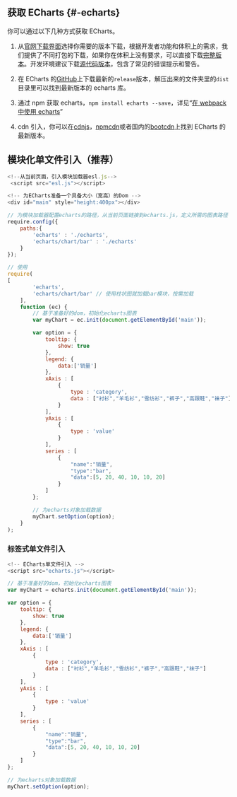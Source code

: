 ## 获取 ECharts {#-echarts}

你可以通过以下几种方式获取 ECharts。

1. 从[官网下载界面](http://echarts.baidu.com/download.html)选择你需要的版本下载，根据开发者功能和体积上的需求，我们提供了不同打包的下载，如果你在体积上没有要求，可以直接下载[完整版本](http://echarts.baidu.com/dist/echarts.min.js)。开发环境建议下载[源代码版本](http://echarts.baidu.com/dist/echarts.js)，包含了常见的错误提示和警告。

2. 在 ECharts 的[GitHub](https://github.com/echarts)上下载最新的`release`版本，解压出来的文件夹里的`dist`目录里可以找到最新版本的 echarts 库。

3. 通过 npm 获取 echarts，`npm install echarts --save`，详见“[在 webpack 中使用 echarts](http://echarts.baidu.com/tutorial.html#%E5%9C%A8%20webpack%20%E4%B8%AD%E4%BD%BF%E7%94%A8%20ECharts)”

4. cdn 引入，你可以在[cdnjs](https://cdnjs.com/libraries/echarts)，[npmcdn](https://npmcdn.com/echarts@latest/dist/)或者国内的[bootcdn](http://www.bootcdn.cn/echarts/)上找到 ECharts 的最新版本。

## 模块化单文件引入（**推荐**）

```js
<!--从当前页面，引入模块加载器esl.js-->
 <script src="esl.js"></script>
```

```js
<!-- 为ECharts准备一个具备大小（宽高）的Dom -->
<div id="main" style="height:400px"></div>
```

```js
// 为模块加载器配置echarts的路径，从当前页面链接到echarts.js，定义所需的图表路径
require.config({
    paths:{ 
        'echarts' : './echarts',
        'echarts/chart/bar' : './echarts'
    }
});

// 使用
require(
[
        'echarts',
        'echarts/chart/bar' // 使用柱状图就加载bar模块，按需加载
    ],
    function (ec) {
        // 基于准备好的dom，初始化echarts图表
        var myChart = ec.init(document.getElementById('main')); 

        var option = {
            tooltip: {
                show: true
            },
            legend: {
                data:['销量']
            },
            xAxis : [
                {
                    type : 'category',
                    data : ["衬衫","羊毛衫","雪纺衫","裤子","高跟鞋","袜子"]
                }
            ],
            yAxis : [
                {
                    type : 'value'
                }
            ],
            series : [
                {
                    "name":"销量",
                    "type":"bar",
                    "data":[5, 20, 40, 10, 10, 20]
                }
            ]
        };

        // 为echarts对象加载数据 
        myChart.setOption(option); 
    }
);
```

### 标签式单文件引入

```js
<!-- ECharts单文件引入 -->
<script src="echarts.js"></script>
```

```js
// 基于准备好的dom，初始化echarts图表
var myChart = echarts.init(document.getElementById('main')); 

var option = {
	tooltip: {
		show: true
	},
	legend: {
		data:['销量']
	},
	xAxis : [
		{
			type : 'category',
			data : ["衬衫","羊毛衫","雪纺衫","裤子","高跟鞋","袜子"]
		}
	],
	yAxis : [
		{
			type : 'value'
		}
	],
	series : [
		{
			"name":"销量",
			"type":"bar",
			"data":[5, 20, 40, 10, 10, 20]
		}
	]
};

// 为echarts对象加载数据 
myChart.setOption(option); 
```



